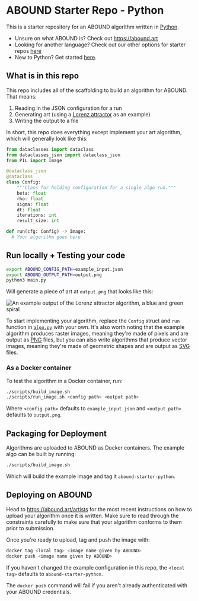 # ABOUND Starter Repo - Python

This is a starter repository for an ABOUND algorithm written in [Python](https://www.python.org/).

* Unsure on what ABOUND is? Check out https://abound.art
* Looking for another language? Check out our other options for starter repos [here](https://abound.art/artists)
* New to Python? Get started [here](https://www.python.org/about/gettingstarted/).

## What is in this repo

This repo includes all of the scaffolding to build an algorithm for ABOUND. That means:

1. Reading in the JSON configuration for a run
2. Generating art (using a [Lorenz attractor](https://en.wikipedia.org/wiki/Lorenz_system) as an example)
3. Writing the output to a file

In short, this repo does everything except implement your art algorithm, which
will generally look like this:

```python
from dataclasses import dataclass
from dataclasses_json import dataclass_json
from PIL import Image

@dataclass_json
@dataclass
class Config:
	"""Class for holding configuration for a single algo run."""
	beta: float
	rho: float
	sigma: float
	dt: float
	iterations: int
	result_size: int

def run(cfg: Config) -> Image:
  # Your algorithm goes here
```

## Run locally + Testing your code

```bash
export ABOUND_CONFIG_PATH=example_input.json
export ABOUND_OUTPUT_PATH=output.png
python3 main.py
```

Will generate a piece of art at `output.png` that looks like this:

![An example output of the Lorenz attractor algorithm, a blue and green spiral](/example_output.png)

To start implementing your algorithm, replace the `Config` struct and `run`
function in [`algo.py`](/algo.py) with your own. It's also worth noting
that the example algorithm produces raster images, meaning they're made of
pixels and are output as [PNG](https://en.wikipedia.org/wiki/PNG) files, but
you can also write algorithms that produce vector images, meaning they're made
of geometric shapes and are output as
[SVG](https://en.wikipedia.org/wiki/SVG) files.

### As a Docker container

To test the algorithm in a Docker container, run:

```bash
./scripts/build_image.sh
./scripts/run_image.sh <config path> <output path>
```

Where `<config path>` defaults to `example_input.json` and `<output path>`
defaults to `output.png`.

## Packaging for Deployment

Algorithms are uploaded to ABOUND as Docker containers. The example algo can be
built by running:

```bash
./scripts/build_image.sh
```

Which will build the example image and tag it `abound-starter-python`.

## Deploying on ABOUND 

Head to https://abound.art/artists for the most recent instructions on how to upload
your algorithm once it is written. Make sure to read through the constraints carefully
to make sure that your algorithm conforms to them prior to submission.

Once you're ready to upload, tag and push the image with:

```bash
docker tag <local tag> <image name given by ABOUND>
docker push <image name given by ABOUND>
```

If you haven't changed the example configuration in this repo, the `<local
tag>` defaults to `abound-starter-python`.

The `docker push` command will fail if you aren't already authenticated with
your ABOUND credentials.
